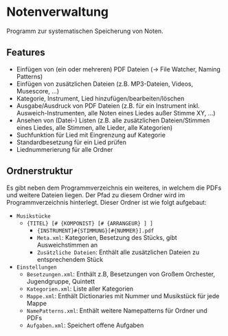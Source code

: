 # Notenverwaltung

Programm zur systematischen Speicherung von Noten.


## Features

 - Einfügen von (ein oder mehreren) PDF Dateien (-> File Watcher, Naming Patterns)
 - Einfügen von zusätzlichen Dateien (z.B. MP3-Dateien, Videos, Musescore, ...)
 - Kategorie, Instrument, Lied hinzufügen/bearbeiten/löschen
 - Ausgabe/Ausdruck von PDF Dateien (z.B. für ein Instrument inkl. Ausweich-Instrumenten, alle Noten eines Liedes außer Stimme XY, ...)
 - Ansehen von (Datei-) Listen (z.B. alle zusätzlichen Dateien/Stimmen eines Liedes, alle Stimmen, alle Lieder, alle Kategorien)
 - Suchfunktion für Lied mit Eingrenzung auf Kategorie
 - Standardbesetzung für ein Lied prüfen
 - Liednummerierung für alle Ordner


## Ordnerstruktur

Es gibt neben dem Programmverzeichnis ein weiteres, in welchem die PDFs und weitere Dateien liegen.
Der Pfad zu diesem Ordner wird im Programmverzeichnis hinterlegt.
Dieser Ordner ist wie folgt aufgebaut:

 - `Musikstücke`
    - `{TITEL} [# {KOMPONIST} [# {ARRANGEUR} ] ]`
    	- `{INSTRUMENT}#{STIMMUNG}[#{NUMMER}].pdf`
        - `Meta.xml`: Kategorien, Besetzung des Stücks, gibt Ausweichstimmen an
        - `Zusätzliche Dateien`: Enthält alle zusätzlichen Dateien zu entsprechendem Stück
 - `Einstellungen`
    - `Besetzungen.xml`: Enthält z.B, Besetzungen von Großem Orchester, Jugendgruppe, Quintett
    - `Kategorien.xml`: Liste aller Kategorien
    - `Mappe.xml`: Enthält Dictionaries mit Nummer und Musikstück für jede Mappe
    - `NamePatterns.xml`: Enthält weitere Namepatterns für Ordner und PDFs
    - `Aufgaben.xml`: Speichert offene Aufgaben
